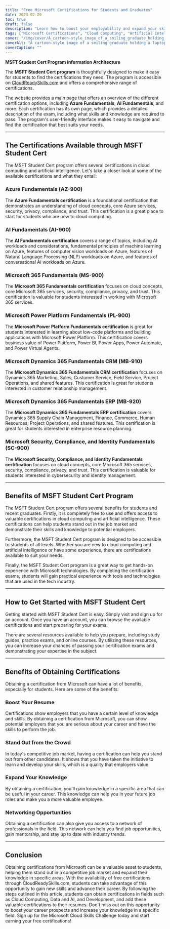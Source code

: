 ```yaml
---
title: "Free Microsoft Certifications for Students and Graduates"
date: 2023-02-20
toc: true
draft: false
description: "Learn how to boost your employability and expand your skills in cloud computing and artificial intelligence with free Microsoft Certifications available through the MSFT Student Cert program on CloudReadySkills.com."
tags: ["Microsoft Certifications", "Cloud Computing", "Artificial Intelligence", "MSFT Student Cert", "Azure Fundamentals", "AI Fundamentals", "Microsoft 365 Fundamentals", "Power Platform Fundamentals", "Dynamics 365 Fundamentals CRM", "Dynamics 365 Fundamentals ERP", "Security Compliance and Identity", "CloudReadySkills", "Online Education", "Career Development", "IT Certification", "Free Education", "Online Learning", "Technical Skills", "Career Advancement"]
cover: "/img/cover/A_cartoon-style_image_of_a_smiling_graduate_holding_a_laptop.png"
coverAlt: "A cartoon-style image of a smiling graduate holding a laptop and a certificate while standing in front of a computer server with clouds in the background, representing the connection between cloud computing and career advancement."
coverCaption: ""
---
```

**MSFT Student Cert Program Information Architecture**

The **MSFT Student Cert program** is thoughtfully designed to make it easy for students to find the certifications they need. The program is accessible on [CloudReadySkills.com](https://msftstudentcert.cloudreadyskills.com/) and offers a comprehensive range of certifications. 

The website provides a main page that offers an overview of the different certification options, including **Azure Fundamentals**, **AI Fundamentals**, and more. Each certification has its own page, which provides a detailed description of the exam, including what skills and knowledge are required to pass. The program's user-friendly interface makes it easy to navigate and find the certification that best suits your needs.

______

## The Certifications Available through MSFT Student Cert

The MSFT Student Cert program offers several certifications in cloud computing and artificial intelligence. Let's take a closer look at some of the available certifications and what they entail:

### Azure Fundamentals (AZ-900)

The **Azure Fundamentals certification** is a foundational certification that demonstrates an understanding of cloud concepts, core Azure services, security, privacy, compliance, and trust. This certification is a great place to start for students who are new to cloud computing.

### AI Fundamentals (AI-900)

The **AI Fundamentals certification** covers a range of topics, including AI workloads and considerations, fundamental principles of machine learning on Azure, features of computer vision workloads on Azure, features of Natural Language Processing (NLP) workloads on Azure, and features of conversational AI workloads on Azure. 

### Microsoft 365 Fundamentals (MS-900)

The **Microsoft 365 Fundamentals certification** focuses on cloud concepts, core Microsoft 365 services, security, compliance, privacy, and trust. This certification is valuable for students interested in working with Microsoft 365 services.

### Microsoft Power Platform Fundamentals (PL-900)

The **Microsoft Power Platform Fundamentals certification** is great for students interested in learning about low-code platforms and building applications with Microsoft Power Platform. This certification covers business value of Power Platform, Power BI, Power Apps, Power Automate, and Power Virtual Agents.

### Microsoft Dynamics 365 Fundamentals CRM (MB-910)

The **Microsoft Dynamics 365 Fundamentals CRM certification** focuses on Dynamics 365 Marketing, Sales, Customer Service, Field Service, Project Operations, and shared features. This certification is great for students interested in customer relationship management.

### Microsoft Dynamics 365 Fundamentals ERP (MB-920)

The **Microsoft Dynamics 365 Fundamentals ERP certification** covers Dynamics 365 Supply Chain Management, Finance, Commerce, Human Resources, Project Operations, and shared features. This certification is great for students interested in enterprise resource planning.

### Microsoft Security, Compliance, and Identity Fundamentals (SC-900)

The **Microsoft Security, Compliance, and Identity Fundamentals certification** focuses on cloud concepts, core Microsoft 365 services, security, compliance, privacy, and trust. This certification is valuable for students interested in cybersecurity and identity management.

______

## Benefits of MSFT Student Cert Program

The MSFT Student Cert program offers several benefits for students and recent graduates. Firstly, it is completely free to use and offers access to valuable certifications in cloud computing and artificial intelligence. These certifications can help students stand out in the job market and demonstrate their skills and knowledge to potential employers.

Furthermore, the MSFT Student Cert program is designed to be accessible to students of all levels. Whether you are new to cloud computing and artificial intelligence or have some experience, there are certifications available to suit your needs.

Finally, the MSFT Student Cert program is a great way to get hands-on experience with Microsoft technologies. By completing the certification exams, students will gain practical experience with tools and technologies that are used in the tech industry.

______

## How to Get Started with MSFT Student Cert

Getting started with MSFT Student Cert is easy. Simply visit and sign up for an account. Once you have an account, you can browse the available certifications and start preparing for your exams. 

There are several resources available to help you prepare, including study guides, practice exams, and online courses. By utilizing these resources, you can increase your chances of passing your certification exams and demonstrating your expertise in the subject.

______

## Benefits of Obtaining Certifications

Obtaining a certification from Microsoft can have a lot of benefits, especially for students. Here are some of the benefits:

### Boost Your Resume
Certifications show employers that you have a certain level of knowledge and skills. By obtaining a certification from Microsoft, you can show potential employers that you are serious about your career and have the skills to perform the job.

### Stand Out from the Crowd
In today's competitive job market, having a certification can help you stand out from other candidates. It shows that you have taken the initiative to learn and develop your skills, which is a quality that employers value.

### Expand Your Knowledge
By obtaining a certification, you'll gain knowledge in a specific area that can be useful in your career. This knowledge can help you in your future job roles and make you a more valuable employee.

### Networking Opportunities
Obtaining a certification can also give you access to a network of professionals in the field. This network can help you find job opportunities, gain mentorship, and stay up to date with industry trends.

______

## Conclusion

Obtaining certifications from Microsoft can be a valuable asset to students, helping them stand out in a competitive job market and expand their knowledge in specific areas. With the availability of free certifications through CloudReadySkills.com, students can take advantage of this opportunity to gain new skills and advance their career. By following the steps outlined in this article, students can obtain certifications in fields such as Cloud Computing, Data and AI, and Development, and add these valuable certifications to their resumes. Don't miss out on this opportunity to boost your career prospects and increase your knowledge in a specific field. Sign up for the Microsoft Cloud Skills Challenge today and start earning your free certifications! 

